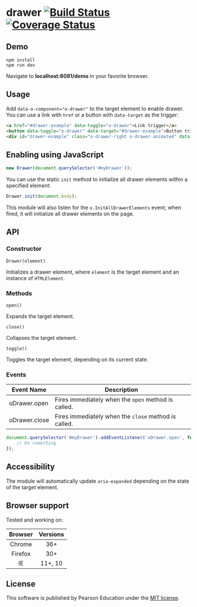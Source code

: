 # drawer [![Build Status](https://travis-ci.org/Pearson-Higher-Ed/drawer.svg?branch=master)](https://travis-ci.org/Pearson-Higher-Ed/drawer) [![Coverage Status](https://coveralls.io/repos/Pearson-Higher-Ed/drawer/badge.svg?branch=master&service=github)](https://coveralls.io/github/Pearson-Higher-Ed/drawer?branch=master)

## Demo

	npm install
	npm run dev
	
Navigate to **localhost:8081/demo** in your favorite browser.

## Usage

Add `data-o-component="o-drawer"` to the target element to enable drawer. You can use a link with `href` or a button with `data-target` as the trigger:

```html
<a href="#drawer-example" data-toggle="o-drawer">Link trigger</a>
<button data-toggle="o-drawer" data-target="#drawer-example">Button trigger</button>
<div id="drawer-example" class="o-drawer-right o-drawer-animated" data-o-component="o-drawer">Quisque in tortor finibus, dictum sem vel, convallis felis. Nunc ac mi in urna euismod eleifend in vitae augue. Suspendisse blandit feugiat vulputate. Praesent sit amet fringilla eros. Mauris nunc nisl, laoreet sit amet molestie vitae, sodales et diam.</div>
```

## Enabling using JavaScript

```js
new Drawer(document.querySelector('#myDrawer'));
```

You can use the static `init` method to initialize all drawer elements within a specified element:

```js
Drawer.init(document.body);
```

This module will also listen for the `o.InitAllDrawerElements` event; when fired, it will initialize all drawer elements on the page.

## API

### Constructor

`Drawer(element)`

Initializes a drawer element, where `element` is the target element and an instance of `HTMLElement`.

### Methods

`open()`

Expands the target element.

`close()`

Collapses the target element.

`toggle()`

Toggles the target element, depending on its current state.

### Events

| Event Name							 | Description																				 |
|--------------------------|-----------------------------------------------------|
| oDrawer.open						 | Fires immediately when the `open` method is called. |
| oDrawer.close						| Fires immediately when the `close` method is called. |

```js
document.querySelector('#myDrawer').addEventListener('oDrawer.open', function (e) {
	// Do something
});
```

## Accessibility

The module will automatically update `aria-expanded` depending on the state of the target element.

## Browser support

Tested and working on:

|	Browser	 | Versions									|
|:----------:|:----------------------:|
|	 Chrome	 |	 36+								  	 |
|	 Firefox	|	 30+										 |
|	 IE			 |	 11+, 10								 |

## License

This software is published by Pearson Education under the [MIT license](LICENSE).
